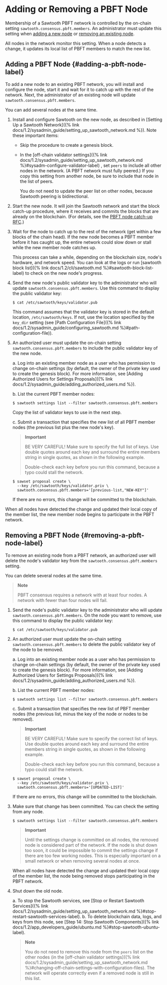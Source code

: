 # Adding or Removing a PBFT Node

<!--
  Licensed under Creative Commons Attribution 4.0 International License
  https://creativecommons.org/licenses/by/4.0/
-->

Membership of a Sawtooth PBFT network is controlled by the on-chain setting
`sawtooth.consensus.pbft.members`. An administrator must update this setting
when [adding a new node](#adding-a-pbft-node-label) or [removing an existing
node](#removing-a-pbft-node-label).

All nodes in the network monitor this setting. When a node detects a
change, it updates its local list of PBFT members to match the new list.

## Adding a PBFT Node {#adding-a-pbft-node-label}

To add a new node to an existing PBFT network, you will install and
configure the node, start it and wait for it to catch up with the rest
of the network. Next, the administrator of an existing node will update
`sawtooth.consensus.pbft.members`.

You can add several nodes at the same time.

1. Install and configure Sawtooth on the new node, as described in
   [Setting Up a Sawtooth Network]({% link
   docs/1.2/sysadmin_guide/setting_up_sawtooth_network.md %}). Note
   these important items:

   - Skip the procedure to create a genesis block.

   - In the
     [off-chain validator settings]({% link
     docs/1.2/sysadmin_guide/setting_up_sawtooth_network.md
     %}#sysadm-configure-validator-label) , set `peers` to include all other
     nodes in the network. (A PBFT network must fully peered.) If you copy this
     setting from another node, be sure to include that node in the list of
     peers.

     You do not need to update the peer list on other nodes, because
     Sawtooth peering is bidirectional.

2. Start the new node. It will join the Sawtooth network and start the
   block catch-up procedure, where it receives and commits the blocks
   that are already on the blockchain. (For details, see the [PBFT node
   catch-up
   RFC](https://github.com/hyperledger/sawtooth-rfcs/blob/master/text/0031-pbft-node-catchup.md).)

3. Wait for the node to catch up to the rest of the network (get within
   a few blocks of the chain head). If the new node becomes a PBFT
   member before it has caught up, the entire network could slow down
   or stall while the new member node catches up.

   This process can take a while, depending on the blockchain size,
   node\'s hardware, and network speed. You can look at the logs or run
   [sawtooth block list]({% link docs/1.2/cli/sawtooth.md
   %}#sawtooth-block-list-label) to check on the new node\'s progress.

4. Send the new node\'s public validator key to the administrator who
   will update `sawtooth.consensus.pbft.members`. Use this command to
   display the public validator key:

   ``` console
   $ cat /etc/sawtooth/keys/validator.pub
   ```

   This command assumes that the validator key is stored in the default
   location, `/etc/sawtooth/keys`. If not, use the location specified
   by the `key_dir` setting (see [Path Configuration File]({% link
   docs/1.2/sysadmin_guide/configuring_sawtooth.md %}#path-configuration-file)).

5. An authorized user must update the on-chain setting
   `sawtooth.consensus.pbft.members` to include the public validator
   key of the new node.

   a. Log into an existing member node as a user who has permission to
      change on-chain settings (by default, the owner of the private
      key used to create the genesis block). For more information, see
      [Adding Authorized Users for Settings Proposals]({% link
      docs/1.2/sysadmin_guide/adding_authorized_users.md %}).

   b. List the current PBFT member nodes:

      ``` console
      $ sawtooth settings list --filter sawtooth.consensus.pbft.members
      ```

      Copy the list of validator keys to use in the next step.

   c. Submit a transaction that specifies the new list of all PBFT
      member nodes (the previous list plus the new node\'s key).

      > **Important**
      >
      > BE VERY CAREFUL! Make sure to specify the full list of keys. Use
      > double quotes around each key and surround the entire members
      > string in single quotes, as shown in the following example.
      >
      > Double-check each key before you run this command, because a
      > typo could stall the network.

      ``` console
      $ sawset proposal create \
        --key /etc/sawtooth/keys/validator.priv \
        sawtooth.consensus.pbft.members='[previous-list,"NEW-KEY"]'
      ```

      If there are no errors, this change will be committed to the
      blockchain.

When all nodes have detected the change and updated their local copy of
the member list, the new member node begins to participate in the PBFT
network.

## Removing a PBFT Node {#removing-a-pbft-node-label}

To remove an existing node from a PBFT network, an authorized user will
delete the node\'s validator key from the
`sawtooth.consensus.pbft.members` setting.

You can delete several nodes at the same time.

> **Note**
>
> PBFT consensus requires a network with at least four nodes. A network
> with fewer than four nodes will fail.

1. Send the node\'s public validator key to the administrator who will
   update `sawtooth.consensus.pbft.members`. On the node you want to
   remove, use this command to display the public validator key:

   ``` console
   $ cat /etc/sawtooth/keys/validator.pub
   ```

2. An authorized user must update the on-chain setting
   `sawtooth.consensus.pbft.members` to delete the public validator key
   of the node to be removed.

   a. Log into an existing member node as a user who has permission to
      change on-chain settings (by default, the owner of the private
      key used to create the genesis block). For more information, see
      [Adding Authorized Users for Settings Proposals]({% link
      docs/1.2/sysadmin_guide/adding_authorized_users.md %}).

   b. List the current PBFT member nodes:

      ``` console
      $ sawtooth settings list --filter sawtooth.consensus.pbft.members
      ```

   c. Submit a transaction that specifies the new list of PBFT member
      nodes (the previous list, minus the key of the node or nodes to
      be removed).

      > **Important**
      >
      > BE VERY CAREFUL! Make sure to specify the correct list of keys.
      > Use double quotes around each key and surround the entire
      > members string in single quotes, as shown in the following
      > example.
      >
      > Double-check each key before you run this command, because a
      > typo could stall the network.

      ``` console
      $ sawset proposal create \
        --key /etc/sawtooth/keys/validator.priv \
        sawtooth.consensus.pbft.members='[UPDATED-LIST]'
      ```

      If there are no errors, this change will be committed to the
      blockchain.

3. Make sure that change has been committed. You can check the setting
   from any node.

   ``` console
   $ sawtooth settings list --filter sawtooth.consensus.pbft.members
   ```

   > **Important**
   >
   > Until the settings change is committed on all nodes, the removed
   > node is considered part of the network. If the node is shut down too
   > soon, it could be impossible to commit the settings change if there
   > are too few working nodes. This is especially important on a small
   > network or when removing several nodes at once.

   When all nodes have detected the change and updated their local copy
   of the member list, the node being removed stops participating in
   the PBFT network.

4. Shut down the old node.

   a. To stop the Sawtooth services, see [Stop or Restart Sawtooth Services]({%
      link docs/1.2/sysadmin_guide/setting_up_sawtooth_network.md
      %}#stop-restart-sawtooth-services-label).
   b. To delete blockchain data, logs, and keys from this node, see [Step 14:
      Stop Sawtooth Components]({% link docs/1.2/app_developers_guide/ubuntu.md
      %}#stop-sawtooth-ubuntu-label).

   > **Note**
   >
   > You do not need to remove this node from the `peers` list on the
   > other nodes (in the [off-chain validator settings]({% link docs/1.2/sysadmin_guide/setting_up_sawtooth_network.md %}#changing-off-chain-settings-with-configuration-files).
   > The network will operate correctly even if a removed node is still
   > in this list.
